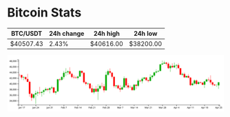 # Bitcoin Stats

BTC/USDT|24h change|24h high|24h low|
|---|---|---|---|
|$40507.43|2.43%|$40616.00|$38200.00|

<img src="./chart.svg">
